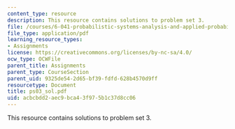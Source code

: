 ```yaml
---
content_type: resource
description: This resource contains solutions to problem set 3.
file: /courses/6-041-probabilistic-systems-analysis-and-applied-probability-spring-2006/acbcbdd2aec9bca43f975b1c37d8cc06_ps03_sol.pdf
file_type: application/pdf
learning_resource_types:
- Assignments
license: https://creativecommons.org/licenses/by-nc-sa/4.0/
ocw_type: OCWFile
parent_title: Assignments
parent_type: CourseSection
parent_uid: 9325de54-2d65-bf39-fdfd-628b4570d9ff
resourcetype: Document
title: ps03_sol.pdf
uid: acbcbdd2-aec9-bca4-3f97-5b1c37d8cc06
---
```

This resource contains solutions to problem set 3.